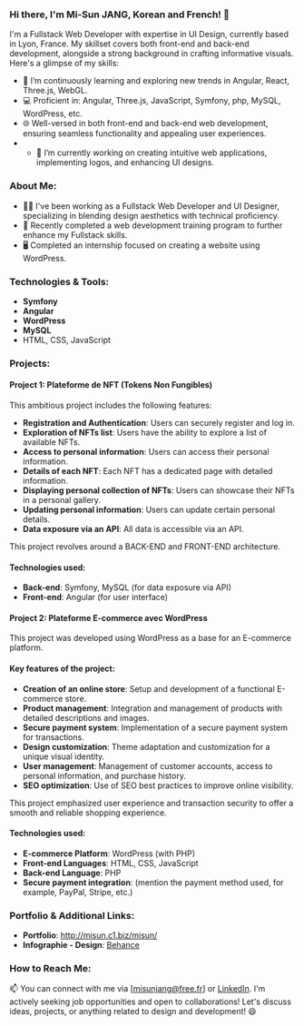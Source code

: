 ### Hi there, I'm Mi-Sun JANG, Korean and French! 👋

I'm a Fullstack Web Developer with expertise in UI Design, currently based in Lyon, France. My skillset covers both front-end and back-end development, alongside a strong background in crafting informative visuals. Here's a glimpse of my skills:

- 🌱 I’m continuously learning and exploring new trends in Angular, React, Three.js, WebGL.
- 💻 Proficient in: Angular, Three.js, JavaScript, Symfony, php, MySQL, WordPress, etc. 
- 🌐 Well-versed in both front-end and back-end web development, ensuring seamless functionality and appealing user experiences.
- - 🔭 I’m currently working on creating intuitive web applications, implementing logos, and enhancing UI designs.

### About Me:

- 👩‍💼 I've been working as a Fullstack Web Developer and UI Designer, specializing in blending design aesthetics with technical proficiency.
- 🌟 Recently completed a web development training program to further enhance my Fullstack skills.
- 🖥️ Completed an internship focused on creating a website using WordPress.

### Technologies & Tools:

- **Symfony**
- **Angular**
- **WordPress**
- **MySQL**
- HTML, CSS, JavaScript

### Projects:

#### Project 1: Plateforme de NFT (Tokens Non Fungibles)

This ambitious project includes the following features:

- **Registration and Authentication**: Users can securely register and log in.
- **Exploration of NFTs list**: Users have the ability to explore a list of available NFTs.
- **Access to personal information**: Users can access their personal information.
- **Details of each NFT**: Each NFT has a dedicated page with detailed information.
- **Displaying personal collection of NFTs**: Users can showcase their NFTs in a personal gallery.
- **Updating personal information**: Users can update certain personal details.
- **Data exposure via an API**: All data is accessible via an API.

This project revolves around a BACK-END and FRONT-END architecture.

#### Technologies used:

- **Back-end**: Symfony, MySQL (for data exposure via API)
- **Front-end**: Angular (for user interface)

#### Project 2: Plateforme E-commerce avec WordPress

This project was developed using WordPress as a base for an E-commerce platform.

#### Key features of the project:

- **Creation of an online store**: Setup and development of a functional E-commerce store.
- **Product management**: Integration and management of products with detailed descriptions and images.
- **Secure payment system**: Implementation of a secure payment system for transactions.
- **Design customization**: Theme adaptation and customization for a unique visual identity.
- **User management**: Management of customer accounts, access to personal information, and purchase history.
- **SEO optimization**: Use of SEO best practices to improve online visibility.

This project emphasized user experience and transaction security to offer a smooth and reliable shopping experience.

#### Technologies used:

- **E-commerce Platform**: WordPress (with PHP)
- **Front-end Languages**: HTML, CSS, JavaScript
- **Back-end Language**: PHP
- **Secure payment integration**: (mention the payment method used, for example, PayPal, Stripe, etc.)


### Portfolio & Additional Links:

- **Portfolio**: [http://misun.c1.biz/misun/ ](http://misun.c1.biz/misun/)
- **Infographie - Design**: [Behance](https://www.behance.net/mi-sunjang)


### How to Reach Me:

📫 You can connect with me via [misunjang@free.fr] or [LinkedIn](https://www.linkedin.com/in/misun-jang). I'm actively seeking job opportunities and open to collaborations! Let's discuss ideas, projects, or anything related to design and development! 😄
